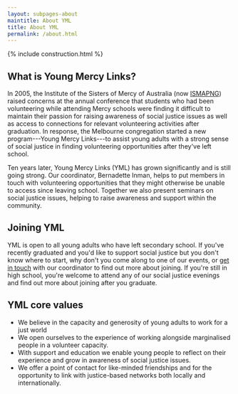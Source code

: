 ```yaml
---
layout: subpages-about
maintitle: About YML
title: About YML
permalink: /about.html
---
```

{% include construction.html %}

## What is Young Mercy Links?

In 2005, the Institute of the Sisters of Mercy of Australia (now
[ISMAPNG](http://institute.mercy.org.au)) raised concerns at the annual
conference that students who had been volunteering while attending Mercy
schools were finding it difficult to maintain their passion for raising
awareness of social justice issues as well as access to connections for
relevant volunteering activities after graduation. In response, the
Melbourne congregation started a new program---Young Mercy Links---to assist
young adults with a strong sense of social justice in finding volunteering
opportunities after they've left school. 

Ten years later, Young Mercy Links (YML) has grown significantly and is
still going strong. Our coordinator, Bernadette Inman, helps to put members
in touch with volunteering opportunities that they might otherwise be unable
to access since leaving school. Together we also present seminars on social
justice issues, helping to raise awareness and support within the community.

## Joining YML
YML is open to all young adults who have left secondary school. If you've
recently graduated and you'd like to support social justice but you don't
know where to start, why don't you come along to one of our events, or [get
in touch](/contact.html) with our coordinator to find out more about joining. If you're
still in high school, you're welcome to attend any of our social justice
evenings and find out more about joining after you graduate.

## YML core values
- We believe in the capacity and generosity of young adults to work for a just
world
- We open ourselves to the experience of working alongside marginalised people
in a volunteer capacity.
- With support and education we enable young people to reflect on their
experience and grow in awareness of social justice issues.
- We offer a point of contact for like-minded friendships and for the
opportunity to link with justice-based networks both locally and
internationally.
